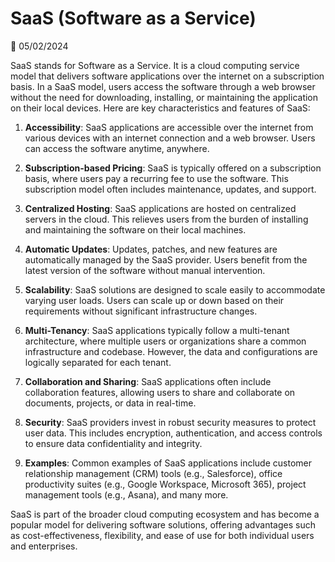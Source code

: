 # SaaS (Software as a Service)

📅 05/02/2024

SaaS stands for Software as a Service. It is a cloud computing service model that delivers software applications over the internet on a subscription basis. In a SaaS model, users access the software through a web browser without the need for downloading, installing, or maintaining the application on their local devices. Here are key characteristics and features of SaaS:

1. **Accessibility**: SaaS applications are accessible over the internet from various devices with an internet connection and a web browser. Users can access the software anytime, anywhere.

2. **Subscription-based Pricing**: SaaS is typically offered on a subscription basis, where users pay a recurring fee to use the software. This subscription model often includes maintenance, updates, and support.

3. **Centralized Hosting**: SaaS applications are hosted on centralized servers in the cloud. This relieves users from the burden of installing and maintaining the software on their local machines.

4. **Automatic Updates**: Updates, patches, and new features are automatically managed by the SaaS provider. Users benefit from the latest version of the software without manual intervention.

5. **Scalability**: SaaS solutions are designed to scale easily to accommodate varying user loads. Users can scale up or down based on their requirements without significant infrastructure changes.

6. **Multi-Tenancy**: SaaS applications typically follow a multi-tenant architecture, where multiple users or organizations share a common infrastructure and codebase. However, the data and configurations are logically separated for each tenant.

7. **Collaboration and Sharing**: SaaS applications often include collaboration features, allowing users to share and collaborate on documents, projects, or data in real-time.

8. **Security**: SaaS providers invest in robust security measures to protect user data. This includes encryption, authentication, and access controls to ensure data confidentiality and integrity.

9. **Examples**: Common examples of SaaS applications include customer relationship management (CRM) tools (e.g., Salesforce), office productivity suites (e.g., Google Workspace, Microsoft 365), project management tools (e.g., Asana), and many more.

SaaS is part of the broader cloud computing ecosystem and has become a popular model for delivering software solutions, offering advantages such as cost-effectiveness, flexibility, and ease of use for both individual users and enterprises.